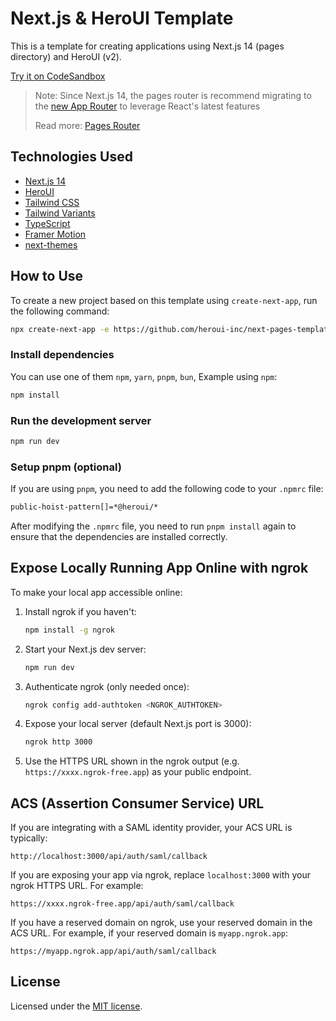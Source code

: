 # Next.js & HeroUI Template

This is a template for creating applications using Next.js 14 (pages directory) and HeroUI (v2).

[Try it on CodeSandbox](https://githubbox.com/heroui-inc/next-pages-template)

> Note: Since Next.js 14, the pages router is recommend migrating to the [new App Router](https://nextjs.org/docs/app) to leverage React's latest features
>
> Read more: [Pages Router](https://nextjs.org/docs/pages)

## Technologies Used

- [Next.js 14](https://nextjs.org/docs/getting-started)
- [HeroUI](https://heroui.com)
- [Tailwind CSS](https://tailwindcss.com)
- [Tailwind Variants](https://tailwind-variants.org)
- [TypeScript](https://www.typescriptlang.org)
- [Framer Motion](https://www.framer.com/motion)
- [next-themes](https://github.com/pacocoursey/next-themes)

## How to Use

To create a new project based on this template using `create-next-app`, run the following command:

```bash
npx create-next-app -e https://github.com/heroui-inc/next-pages-template
```

### Install dependencies

You can use one of them `npm`, `yarn`, `pnpm`, `bun`, Example using `npm`:

```bash
npm install
```

### Run the development server

```bash
npm run dev
```

### Setup pnpm (optional)

If you are using `pnpm`, you need to add the following code to your `.npmrc` file:

```bash
public-hoist-pattern[]=*@heroui/*
```

After modifying the `.npmrc` file, you need to run `pnpm install` again to ensure that the dependencies are installed correctly.

## Expose Locally Running App Online with ngrok

To make your local app accessible online:

1. Install ngrok if you haven't:
   ```bash
   npm install -g ngrok
   ```
2. Start your Next.js dev server:
   ```bash
   npm run dev
   ```
3. Authenticate ngrok (only needed once):
   ```bash
   ngrok config add-authtoken <NGROK_AUTHTOKEN>
   ```
4. Expose your local server (default Next.js port is 3000):
   ```bash
   ngrok http 3000
   ```
5. Use the HTTPS URL shown in the ngrok output (e.g. `https://xxxx.ngrok-free.app`) as your public endpoint.

## ACS (Assertion Consumer Service) URL

If you are integrating with a SAML identity provider, your ACS URL is typically:

```
http://localhost:3000/api/auth/saml/callback
```

If you are exposing your app via ngrok, replace `localhost:3000` with your ngrok HTTPS URL. For example:

```
https://xxxx.ngrok-free.app/api/auth/saml/callback
```

If you have a reserved domain on ngrok, use your reserved domain in the ACS URL. For example, if your reserved domain is `myapp.ngrok.app`:

```
https://myapp.ngrok.app/api/auth/saml/callback
```

## License

Licensed under the [MIT license](https://github.com/heroui-inc/next-pages-template/blob/main/LICENSE).
